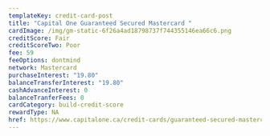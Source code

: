 ```yaml
---
templateKey: credit-card-post
title: "Capital One Guaranteed Secured Mastercard "
cardImage: /img/gm-static-6f26a4ad18798737f744355146ea66c6.png
creditScore: Fair
creditScoreTwo: Poor
fee: 59
feeOptions: dontmind
network: Mastercard
purchaseInterest: "19.80"
balanceTransferInterest: "19.80"
cashAdvanceInterest: 0
balanceTranferFees: 0
cardCategory: build-credit-score
rewardType: NA
href: https://www.capitalone.ca/credit-cards/guaranteed-secured-mastercard2/#card-details
---
```

